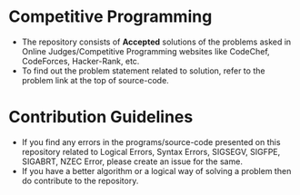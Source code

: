 # Competitive Programming
* The repository consists of **Accepted** solutions of the problems asked in Online Judges/Competitive Programming websites like CodeChef, CodeForces, Hacker-Rank, etc.
* To find out the problem statement related to solution, refer to the problem link at the top of source-code.  

# Contribution Guidelines
* If you find any errors in the programs/source-code presented on this repository related to Logical Errors, Syntax Errors, SIGSEGV, SIGFPE, SIGABRT, NZEC Error, please create an issue for the same.
* If you have a better algorithm or a logical way of solving a problem then do contribute to the repository.